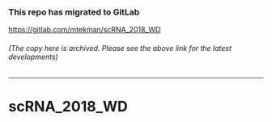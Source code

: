 ### This repo has migrated to GitLab
https://gitlab.com/mtekman/scRNA_2018_WD
###### (The copy here is archived. Please see the above link for the latest developments)

********




# scRNA_2018_WD
